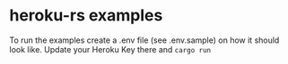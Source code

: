 # heroku-rs examples

To run the examples create a .env file (see .env.sample) on how it should look like. Update your Heroku Key there and `cargo run`